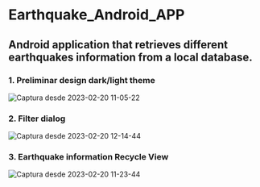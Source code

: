 # Earthquake_Android_APP

## Android application that retrieves different earthquakes information from a local database.

### 1. Preliminar design dark/light theme

![Captura desde 2023-02-20 11-05-22](https://user-images.githubusercontent.com/54965484/220077931-f90bbd7d-b315-40f5-a91e-f4e959ad34cb.png)

### 2. Filter dialog 

![Captura desde 2023-02-20 12-14-44](https://user-images.githubusercontent.com/54965484/220090476-3fef8868-24c5-4561-8688-3089b9a0e7fa.png)


### 3. Earthquake information Recycle View

![Captura desde 2023-02-20 11-23-44](https://user-images.githubusercontent.com/54965484/220082704-a421f09c-936e-43be-91cd-96fa6fe58db8.png)





